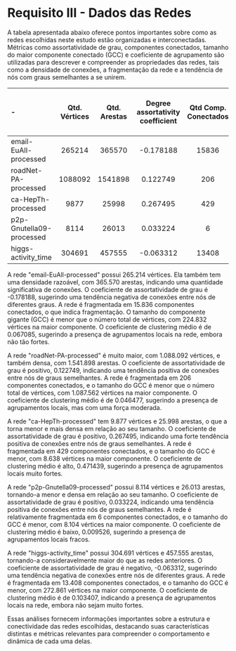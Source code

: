 # Requisito III - Dados das Redes

A tabela apresentada abaixo oferece pontos importantes sobre como as redes escolhidas neste estudo estão organizadas e interconectadas. Métricas como assortatividade de grau, componentes conectados, tamanho do maior componente conectado (GCC) e coeficiente de agrupamento são utilizadas para descrever e compreender as propriedades das redes, tais como a densidade de conexões, a fragmentação da rede e a tendência de nós com graus semelhantes a se unirem.

|                     -                    | Qtd. Vértices| Qtd. Arestas | Degree assortativity coefficient | Qtd Comp. Conectados | Tamanho do Comp. Gigante (GCC)  | Coef. de Clustering avg_clustering()|
|:-----------------------------------------|:------------:|:------------:|:-------------------------------:|:--------------------:|:-------------------------------:|:-----------------------------------:|
| email-EuAll-processed                    | 265214       | 365570       | -0.178188                       | 15836                | 224832                          | 0.067085                            |
| roadNet-PA-processed                     | 1088092      | 1541898      | 0.122749                        | 206                  | 1087562                         | 0.046477                            |
| ca-HepTh-processed                       | 9877         | 25998        | 0.267495                        | 429                  | 8638                            | 0.471439                            |
| p2p-Gnutella09-processed                 | 8114         | 26013        | 0.033224                        | 6                    | 8104                            | 0.009526                            |
| higgs-activity_time                      | 304691       | 457555       | -0.063312                       | 13408                | 272861                          | 0.103407                            |

A rede "email-EuAll-processed" possui 265.214 vértices. Ela também tem uma densidade razoável, com 365.570 arestas, indicando uma quantidade significativa de conexões. O coeficiente de assortatividade de grau é -0.178188, sugerindo uma tendência negativa de conexões entre nós de diferentes graus. A rede é fragmentada em 15.836 componentes conectados, o que indica fragmentação. O tamanho do componente gigante (GCC) é menor que o número total de vértices, com 224.832 vértices na maior componente. O coeficiente de clustering médio é de 0.067085, sugerindo a presença de agrupamentos locais na rede, embora não tão fortes.

A rede "roadNet-PA-processed" é muito maior, com 1.088.092 vértices, e também densa, com 1.541.898 arestas. O coeficiente de assortatividade de grau é positivo, 0.122749, indicando uma tendência positiva de conexões entre nós de graus semelhantes. A rede é fragmentada em 206 componentes conectados, e o tamanho do GCC é menor que o número total de vértices, com 1.087.562 vértices na maior componente. O coeficiente de clustering médio é de 0.046477, sugerindo a presença de agrupamentos locais, mas com uma força moderada.

A rede "ca-HepTh-processed" tem 9.877 vértices e 25.998 arestas, o que a torna menor e mais densa em relação ao seu tamanho. O coeficiente de assortatividade de grau é positivo, 0.267495, indicando uma forte tendência positiva de conexões entre nós de graus semelhantes. A rede é fragmentada em 429 componentes conectados, e o tamanho do GCC é menor, com 8.638 vértices na maior componente. O coeficiente de clustering médio é alto, 0.471439, sugerindo a presença de agrupamentos locais muito fortes.

A rede "p2p-Gnutella09-processed" possui 8.114 vértices e 26.013 arestas, tornando-a menor e densa em relação ao seu tamanho. O coeficiente de assortatividade de grau é positivo, 0.033224, indicando uma tendência positiva de conexões entre nós de graus semelhantes. A rede é relativamente fragmentada em 6 componentes conectados, e o tamanho do GCC é menor, com 8.104 vértices na maior componente. O coeficiente de clustering médio é baixo, 0.009526, sugerindo a presença de agrupamentos locais fracos.

A rede "higgs-activity_time" possui 304.691 vértices e 457.555 arestas, tornando-a consideravelmente maior do que as redes anteriores. O coeficiente de assortatividade de grau é negativo, -0.063312, sugerindo uma tendência negativa de conexões entre nós de diferentes graus. A rede é fragmentada em 13.408 componentes conectados, e o tamanho do GCC é menor, com 272.861 vértices na maior componente. O coeficiente de clustering médio é de 0.103407, indicando a presença de agrupamentos locais na rede, embora não sejam muito fortes.

Essas análises fornecem informações importantes sobre a estrutura e conectividade das redes escolhidas, destacando suas características distintas e métricas relevantes para compreender o comportamento e dinâmica de cada uma delas.
